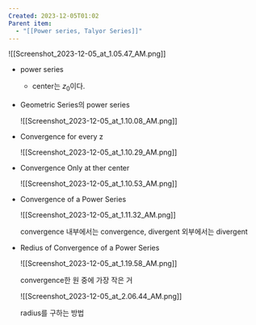 ```yaml
---
Created: 2023-12-05T01:02
Parent item:
  - "[[Power series, Talyor Series]]"
---
```

![[Screenshot_2023-12-05_at_1.05.47_AM.png]]

- power series
    - center는 $z_0$﻿이다.
- Geometric Series의 power series
    
    ![[Screenshot_2023-12-05_at_1.10.08_AM.png]]
    
- Convergence for every z
    
    ![[Screenshot_2023-12-05_at_1.10.29_AM.png]]
    
- Convergence Only at ther center
    
    ![[Screenshot_2023-12-05_at_1.10.53_AM.png]]
    
- Convergence of a Power Series
    
    ![[Screenshot_2023-12-05_at_1.11.32_AM.png]]
    
    convergence 내부에서는 convergence, divergent 외부에서는 divergent
    
- Redius of Convergence of a Power Series
    
    ![[Screenshot_2023-12-05_at_1.19.58_AM.png]]
    
    convergence한 원 중에 가장 작은 거
    
    ![[Screenshot_2023-12-05_at_2.06.44_AM.png]]
    
    radius를 구하는 방법